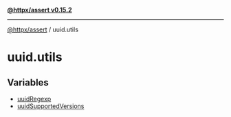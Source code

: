 [**@httpx/assert v0.15.2**](../README.md)

***

[@httpx/assert](../README.md) / uuid.utils

# uuid.utils

## Variables

- [uuidRegexp](variables/uuidRegexp.md)
- [uuidSupportedVersions](variables/uuidSupportedVersions.md)
